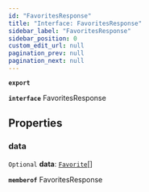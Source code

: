 ```yaml
---
id: "FavoritesResponse"
title: "Interface: FavoritesResponse"
sidebar_label: "FavoritesResponse"
sidebar_position: 0
custom_edit_url: null
pagination_prev: null
pagination_next: null
---
```


**`export`**

**`interface`** FavoritesResponse

## Properties

### data

 `Optional` **data**: [`Favorite`](Favorite.md)[]

**`memberof`** FavoritesResponse
